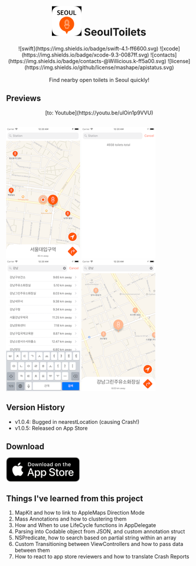 # <center> ![Icon](Resources/SeoulToiletsIcons/icon_40pt@2x.png) SeoulToilets </center>

<p align="center">
![swift](https://img.shields.io/badge/swift-4.1-ff6600.svg)
![xcode](https://img.shields.io/badge/xcode-9.3-0087ff.svg)
![contacts](https://img.shields.io/badge/contacts-@Willicious.k-ff5a00.svg)
![license](https://img.shields.io/github/license/mashape/apistatus.svg) <br><br>
Find nearby open toilets in Seoul quickly!
</p>

## Previews
<p align="center">
[to: Youtube](https://youtu.be/ulOin1p9VVU) <br><br>

![shot1](ScreenShots/p55-1-resize.png)
![shot2](ScreenShots/p55-2-resize.png)
![shot3](ScreenShots/p55-3-resize.png)
![shot4](ScreenShots/p55-4-resize.png)
<p>

## Version History
- v1.0.4: Bugged in nearestLocation (causing Crash!)
- v1.0.5: Released on App Store

## Download
<a href="https://itunes.apple.com/us/app/seoultoilets/id1394390892?l=ko&ls=1&mt=8"> ![Available](Resources/Download_on_the_App_Store_Badge_US-UK_blk_092917.png)
</a>


## Things I've learned from this project
1. MapKit and how to link to AppleMaps Direction Mode
2. Mass Annotations and how to clustering them
3. How and When to use LifeCycle functions in AppDelegate
4. Parsing into Codable object from JSON, and custom annotation struct
5. NSPredicate, how to search based on partial string within an array
6. Custom Transitioning between ViewControllers and how to pass data between them
7. How to react to app store reviewers and how to translate Crash Reports

